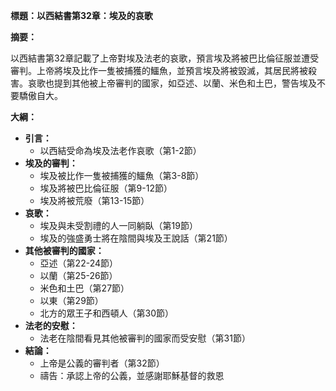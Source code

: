 **標題：以西結書第32章：埃及的哀歌**

**摘要：**

以西結書第32章記載了上帝對埃及法老的哀歌，預言埃及將被巴比倫征服並遭受審判。上帝將埃及比作一隻被捕獲的鱷魚，並預言埃及將被毀滅，其居民將被殺害。哀歌也提到其他被上帝審判的國家，如亞述、以蘭、米色和土巴，警告埃及不要驕傲自大。

**大綱：**

* **引言：**
    * 以西結受命為埃及法老作哀歌（第1-2節）
* **埃及的審判：**
    * 埃及被比作一隻被捕獲的鱷魚（第3-8節）
    * 埃及將被巴比倫征服（第9-12節）
    * 埃及將被荒廢（第13-15節）
* **哀歌：**
    * 埃及與未受割禮的人一同躺臥（第19節）
    * 埃及的強盛勇士將在陰間與埃及王說話（第21節）
* **其他被審判的國家：**
    * 亞述（第22-24節）
    * 以蘭（第25-26節）
    * 米色和土巴（第27節）
    * 以東（第29節）
    * 北方的眾王子和西頓人（第30節）
* **法老的安慰：**
    * 法老在陰間看見其他被審判的國家而受安慰（第31節）
* **結論：**
    * 上帝是公義的審判者（第32節）
    * 禱告：承認上帝的公義，並感謝耶穌基督的救恩